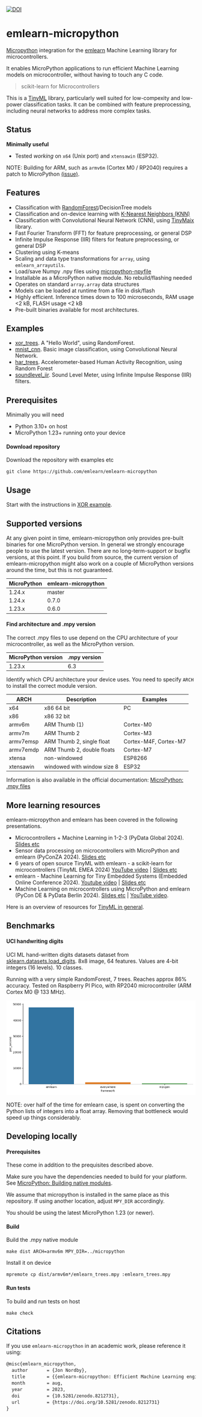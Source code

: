 [![DOI](https://zenodo.org/badge/670384512.svg)](https://zenodo.org/badge/latestdoi/670384512)

# emlearn-micropython

[Micropython](https://micropython.org) integration for the [emlearn](https://emlearn.org) Machine Learning library for microcontrollers.

It enables MicroPython applications to run efficient Machine Learning models on microcontroller,
without having to touch any C code.

> scikit-learn for Microcontrollers

This is a [TinyML](https://www.tinyml.org/) library,
particularly well suited for low-compexity and low-power classification tasks.
It can be combined with feature preprocessing, including neural networks to address more complex tasks.

## Status
**Minimally useful**

- Tested *working* on `x64` (Unix port) and `xtensawin` (ESP32).

NOTE: Building for ARM, such as `armv6m` (Cortex M0 / RP2040) requires a patch to MicroPython [(issue)](https://github.com/emlearn/emlearn-micropython/issues/19).

## Features

- Classification with [RandomForest](https://en.wikipedia.org/wiki/Random_forest)/DecisionTree models
- Classification and on-device learning with [K-Nearest Neighbors (KNN)](https://en.wikipedia.org/wiki/K-nearest_neighbors_algorithm)
- Classification with Convolutional Neural Network (CNN), using [TinyMaix](https://github.com/sipeed/TinyMaix/) library.
- Fast Fourier Transform (FFT) for feature preprocessing, or general DSP
- Infinite Impulse Response (IIR) filters for feature preprocessing, or general DSP
- Clustering using K-means
- Scaling and data type transformations for `array`, using `emlearn_arrayutils`.
- Load/save Numpy .npy files using [micropython-npyfile](https://github.com/jonnor/micropython-npyfile/)
- Installable as a MicroPython native module. No rebuild/flashing needed
- Operates on standard `array.array` data structures
- Models can be loaded at runtime from a file in disk/flash
- Highly efficient. Inference times down to 100 microseconds, RAM usage <2 kB, FLASH usage <2 kB
- Pre-built binaries available for most architectures.

## Examples

- [xor_trees](./examples/xor_trees/). A "Hello World", using RandomForest.
- [mnist_cnn](./examples/mnist_cnn/). Basic image classification, using Convolutional Neural Network.
- [har_trees](./examples/har_trees/). Accelerometer-based Human Activity Recognition, using Random Forest
- [soundlevel_iir](./examples/soundlevel_iir/). Sound Level Meter, using Infinite Impulse Response (IIR) filters.

## Prerequisites

Minimally you will need

- Python 3.10+ on host
- MicroPython 1.23+ running onto your device

#### Download repository

Download the repository with examples etc
```
git clone https://github.com/emlearn/emlearn-micropython
```

## Usage

Start with the instructions in [XOR example](./examples/xor_trees/).


## Supported versions

At any given point in time, emlearn-micropython only provides pre-built binaries for one MicroPython version.
In general we strongly encourage people to use the latest version.
There are no long-term-support or bugfix versions, at this point.
If you build from source, the current version of emlearn-micropython might also work on a couple of MicroPython versions around the time, but this is not guaranteed.

| MicroPython      | emlearn-micropython  |
|------------------| ------------------   |
| 1.24.x           | master               |
| 1.24.x           | 0.7.0                |
| 1.23.x           | 0.6.0                |

#### Find architecture and .mpy version

The correct .mpy files to use depend on the CPU architecture of your microcontroller,
as well as the MicroPython version.

| MicroPython version | .mpy version  |
|---------------------| ------------- |
| 1.23.x              | 6.3           |


Identify which CPU architecture your device uses.
You need to specify `ARCH` to install the correct module version.

| ARCH          | Description                       | Examples              |
|---------------|-----------------------------------|---------------------- |
| x64           | x86 64 bit                        | PC                    |
| x86           | x86 32 bit                        |                       |
| armv6m        | ARM Thumb (1)                     | Cortex-M0             |
| armv7m        | ARM Thumb 2                       | Cortex-M3             |
| armv7emsp     | ARM Thumb 2, single float         | Cortex-M4F, Cortex-M7 |
| armv7emdp     | ARM Thumb 2, double floats        | Cortex-M7             |
| xtensa        | non-windowed                      | ESP8266               |
| xtensawin     | windowed with window size 8       | ESP32                 |

Information is also available in the official documentation:
[MicroPython: .mpy files](https://docs.micropython.org/en/latest/reference/mpyfiles.html#versioning-and-compatibility-of-mpy-files)


## More learning resources

emlearn-micropython and emlearn has been covered in the following presentations.

- Microcontrollers + Machine Learning in 1-2-3 (PyData Global 2024).
[Slides etc](https://github.com/jonnor/embeddedml/tree/master/presentations/PyDataGlobal2024)
- Sensor data processing on microcontrollers with MicroPython and emlearn (PyConZA 2024).
[Slides etc](https://github.com/jonnor/embeddedml/tree/master/presentations/PyConZA2024)
- 6 years of open source TinyML with emlearn - a scikit-learn for microcontrollers (TinyML EMEA 2024)
[YouTube video](https://www.youtube.com/watch?v=oG7PjPMA3Is) |
[Slides etc](https://github.com/jonnor/embeddedml/tree/master/presentations/TinymlEMEA2024)
- emlearn - Machine Learning for Tiny Embedded Systems (Embedded Online Conference 2024).
[Youtube video](https://www.youtube.com/watch?v=qamVWmcBdmI) |
[Slides etc](https://github.com/jonnor/embeddedml/tree/master/presentations/EmbeddedOnlineConference2024)
- Machine Learning on microcontrollers using MicroPython and emlearn (PyCon DE & PyData Berlin 2024).
[Slides etc](https://github.com/jonnor/embeddedml/tree/master/presentations/PyDataBerlin2024) |
[YouTube video](https://www.youtube.com/watch?v=_MGm8sctqjg&t=1311s&pp=ygUSZW1sZWFybiBtaWNyb3B5dGhv).

Here is an overview of resources for [TinyML in general](https://tinyml.seas.harvard.edu/courses/).

## Benchmarks

#### UCI handwriting digits

UCI ML hand-written digits datasets dataset from
[sklearn.datasets.load_digits](https://scikit-learn.org/stable/modules/generated/sklearn.datasets.load_digits.html).
8x8 image, 64 features. Values are 4-bit integers (16 levels). 10 classes.

Running with a very simple RandomForest, 7 trees.
Reaches approx 86% accuracy.
Tested on Raspberry PI Pico, with RP2040 microcontroller (ARM Cortex M0 @ 133 MHz).

![Inferences per second](./benchmarks/digits_bench.png)

NOTE: over half of the time for emlearn case,
is spent on converting the Python lists of integers into a float array.
Removing that bottleneck would speed up things considerably.


## Developing locally

#### Prerequisites
These come in addition to the prequisites described above.

Make sure you have the dependencies needed to build for your platform.
See [MicroPython: Building native modules](https://docs.micropython.org/en/latest/develop/natmod.html).

We assume that micropython is installed in the same place as this repository.
If using another location, adjust `MPY_DIR` accordingly.

You should be using the latest MicroPython 1.23 (or newer).

#### Build

Build the .mpy native module
```
make dist ARCH=armv6m MPY_DIR=../micropython
```

Install it on device
```
mpremote cp dist/armv6m*/emlearn_trees.mpy :emlearn_trees.mpy
```

#### Run tests

To build and run tests on host
```
make check
```

## Citations

If you use `emlearn-micropython` in an academic work, please reference it using:

```tex
@misc{emlearn_micropython,
  author       = {Jon Nordby},
  title        = {{emlearn-micropython: Efficient Machine Learning engine for MicroPython}},
  month        = aug,
  year         = 2023,
  doi          = {10.5281/zenodo.8212731},
  url          = {https://doi.org/10.5281/zenodo.8212731}
}
```

